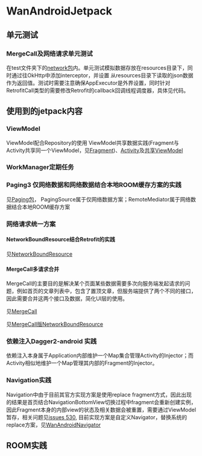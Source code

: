 # WanAndroidJetpack

## 单元测试
### MergeCall及网络请求单元测试
在test文件夹下的[network包](https://github.com/HudsonAndroid/WanAndroidJetpack/tree/master/app/src/test/java/com/hudson/wanandroid/network)内。单元测试模拟数据存放在resources目录下，同时通过往OkHttp中添加interceptor，并设置
从resources目录下读取的json数据作为返回值。测试时需要注意确保AppExecutor是外界设置，同时针对RetrofitCall类型的需要修改Retrofit的callback回调线程调度器，具体见代码。

## 使用到的jetpack内容
### ViewModel
ViewModel配合Repository的使用
ViewModel共享数据实践(Fragment与Activity共享同一个ViewModel，见[Fragment](https://github.com/HudsonAndroid/WanAndroidJetpack/tree/develop/app/src/main/java/com/hudson/wanandroid/ui/fragment/search))、[Activity](https://github.com/HudsonAndroid/WanAndroidJetpack/blob/develop/app/src/main/java/com/hudson/wanandroid/ui/activity/SearchActivity.kt)及[共享ViewModel](https://github.com/HudsonAndroid/WanAndroidJetpack/blob/develop/app/src/main/java/com/hudson/wanandroid/viewmodel/SearchModel.kt)
### WorkManager定期任务
### Paging3 仅网络数据和网络数据结合本地ROOM缓存方案的实践
见[Paging包](https://github.com/HudsonAndroid/WanAndroidJetpack/tree/develop/app/src/main/java/com/hudson/wanandroid/data/repository/paging)，
PagingSource属于仅网络数据方案；RemoteMediator属于网络数据结合本地ROOM缓存方案
### 网络请求统一方案
#### NetworkBoundResource结合Retrofit的实践
见[NetworkBoundResource](https://github.com/HudsonAndroid/WanAndroidJetpack/blob/develop/app/src/main/java/com/hudson/wanandroid/data/repository/base/NetworkBoundResource.kt)
#### MergeCall多请求合并
MergeCall的主要目的是解决某个页面某些数据需要多次向服务端发起请求的问题，例如首页的文章列表中，包含了置顶文章，但服务端提供了两个不同的接口，
因此需要合并这两个接口及数据，简化UI层的使用。

见[MergeCall](https://github.com/HudsonAndroid/WanAndroidJetpack/tree/develop/app/src/main/java/com/hudson/wanandroid/data/common/mergecall)

见[MergeCall版NetworkBoundResource](https://github.com/HudsonAndroid/WanAndroidJetpack/tree/develop/app/src/main/java/com/hudson/wanandroid/data/repository/base)
### 依赖注入Dagger2-android 实践
依赖注入本身属于Application内部维护一个Map集合管理Activity的Injector；而Activity相似地维护一个Map管理其内部的Fragment的Injector。
### Navigation实践
Navigation中由于目前其官方实现方案是使用replace fragment方式，因此出现的结果是首页结合NavigationBottomView切换过程中fragment会重新创建实例，
因此Fragment本身的内部view的状态及相关数据会被重置，需要通过ViewModel暂存，相关问题见[issues 530](https://github.com/android/architecture-components-samples/issues/530),
目前实现方案是自定义Navigator，替换系统的replace方案，见[WanAndroidNavigator](https://github.com/HudsonAndroid/WanAndroidJetpack/blob/develop/app/src/main/java/com/hudson/wanandroid/ui/fix/WanAndroidNavigator.java)
## ROOM实践

